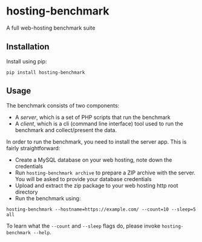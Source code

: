 # hosting-benchmark

A full web-hosting benchmark suite

## Installation

Install using pip:

```shell script
pip install hosting-benchmark
```

## Usage

The benchmark consists of two components:

* A *server*, which is a set of PHP scripts that run the benchmark
* A *client*, which is a cli (command line interface) tool used to run the
  benchmark and collect/present the data.

In order to run the benchmark, you need to install the server app. This is
fairly straightforward:

* Create a MySQL database on your web hosting, note down the credentials
* Run `hosting-benchmark archive` to prepare a ZIP archive with the server.
  You will be asked to provide your database credentials
* Upload and extract the zip package to your web hosting http root directory
* Run the benchmark using:

```shell script
hosting-benchmark --hostname=https://example.com/ --count=10 --sleep=5 all
```

To learn what the `--count` and `--sleep` flags do, please invoke
`hosting-benchmark --help`.
